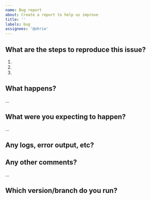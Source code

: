 ```yaml
---
name: Bug report
about: Create a report to help us improve
title: ''
labels: bug
assignees: '@ohrie'
---
```



## What are the steps to reproduce this issue?

1.
2.
3.

## What happens?
…

## What were you expecting to happen?
…

## Any logs, error output, etc?
<!-- If it’s long, please paste to https://gist.github.com/ and insert the link here. -->


## Any other comments?
…

## Which version/branch do you run?
